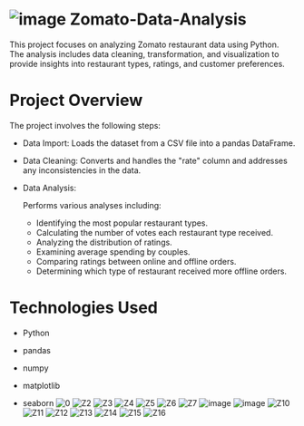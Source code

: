 # ![image](https://github.com/user-attachments/assets/5d36aa8b-33fb-4ada-a3cc-bab83125b0f7) Zomato-Data-Analysis

This project focuses on analyzing Zomato restaurant data using Python. The analysis includes data cleaning, transformation, and visualization to provide insights into restaurant types, ratings, and customer preferences.

# Project Overview
The project involves the following steps:

* Data Import: Loads the dataset from a CSV file into a pandas DataFrame.
+ Data Cleaning: Converts and handles the "rate" column and addresses any inconsistencies in the data.
- Data Analysis:

  Performs various analyses including:

   * Identifying the most popular restaurant types.
   *  Calculating the number of votes each restaurant type received.
   *  Analyzing the distribution of ratings.
   *  Examining average spending by couples.
   *  Comparing ratings between online and offline orders.
   *  Determining which type of restaurant received more offline orders.
# Technologies Used
* Python
+ pandas
- numpy
* matplotlib
+ seaborn
![0](https://github.com/user-attachments/assets/e7cb456b-6dba-461c-97f2-b5e1e6b16bd2)
![Z2](https://github.com/user-attachments/assets/d6cda2c1-f4a5-462b-adeb-718dc68fb861)
![Z3](https://github.com/user-attachments/assets/2550c9bb-9af6-486d-bf0d-3a8290c1d286)
![Z4](https://github.com/user-attachments/assets/cb2b3316-d87d-420b-9a21-5bfb9425a616)
![Z5](https://github.com/user-attachments/assets/6b650213-bc40-4d9f-bcbd-00adcc75d79d)
![Z6](https://github.com/user-attachments/assets/843b7ea3-f574-4e54-81a3-a08a9bf137cc)
![Z7](https://github.com/user-attachments/assets/3741ad49-de3c-41ef-8466-7931e7b186f9)
![image](https://github.com/user-attachments/assets/ef5c1cb4-6698-4973-a3a4-e11d6b7bdc6d)
![image](https://github.com/user-attachments/assets/686ed551-d322-4da2-bdf2-8d35b9229736)
![Z10](https://github.com/user-attachments/assets/d2be0750-e59b-48e0-993a-51e792ac3b65)
![Z11](https://github.com/user-attachments/assets/7476c66d-f4d4-4f11-83a9-9cc51f4d5560)
![Z12](https://github.com/user-attachments/assets/4ecdd90a-cf56-4a43-b1d2-14908bb36a77)
![Z13](https://github.com/user-attachments/assets/62dd74f9-ca26-428e-a245-6987fe0af69f)
![Z14](https://github.com/user-attachments/assets/3eebbe70-b761-4bc2-89d4-132b5910d9e6)
![Z15](https://github.com/user-attachments/assets/feae1be4-04be-45a9-8347-1529b6242923)
![Z16](https://github.com/user-attachments/assets/49e72586-3552-4adc-95d2-8d99c078df47)

















